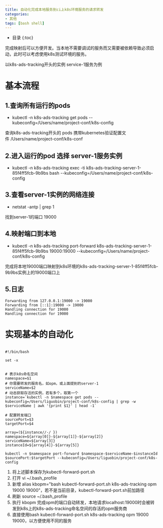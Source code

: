 ```yaml
---
title: 自动化完成本地服务到ci上k8s环境服务的请求转发
categories:
- 其他
tags: [bash shell]
---
```


* 目录
{:toc}

完成映射后可以方便开发。当本地不需要调试的服务而又需要被依赖导致必须启动，此时可以考虑使用k8s测试环境的服务。

以k8s-ads-tracking开头的实例 service-1服务为例

# 基本流程

## 1.查询所有运行的pods

* kubectl -n k8s-ads-tracking get pods --kubeconfig=/Users/name/project-conf/k8s-config

查询k8s-ads-tracking开头的 pods 携带kubernetes验证配置文件 /Users/name/project-conf/k8s-conf

## 2.进入运行的pod 选择 server-1服务实例

* kubectl -n k8s-ads-tracking exec -ti k8s-ads-tracking-server-1-85f4ff5fcb-9b9bs bash --kubeconfig=/Users/name/project-conf/k8s-config

## 3.查看server-1实例的网络连接

* netstat -antp \| grep 1

找到server-1的端口 19000

## 4.映射端口到本地

* kubectl -n k8s-ads-tracking port-forward k8s-ads-tracking-server-1-85f4ff5fcb-9b9bs 19000:19000 --kubeconfig=/Users/name/project-conf/k8s-config

完成将本地19000端口映射到k8s环境的k8s-ads-tracking-server-1-85f4ff5fcb-9b9bs实例上的19000端口上

## 5.日志

```
Forwarding from 127.0.0.1:19000 -> 19000
Forwarding from [::1]:19000 -> 19000
Handling connection for 19000
Handling connection for 19000
```

# 实现基本的自动化

```shell

#!/bin/bash

set -x


# 表示k8s命名空间
namespace=$1
# 你需要转发的服务名，如opm，或上面提到的server-1
serviceName=$2
# 动态获取存活的实例，若有多个，取第一个
instance=`kubectl -n $namespace get pods --kubeconfig=/Users/liguobin/project-conf/k8s-config | grep -w $serviceName | awk '{print $1}' | head -1`

# 配置转发端口
sourcePort=$3
targetPort=$4

array=(${instance//-/ })
namespace=${array[0]}-${array[1]}-${array[2]} 
serviceName=${array[3]} 
instanceId=${array[4]}-${array[5]}  

kubectl -n $namespace port-forward $namespace-$serviceName-$instanceId $sourcePort:$targetPort --kubeconfig=/Users/liguobin/project-conf/k8s-config

```

1. 将上述脚本保存为kubectl-forward-port.sh
2. 打开 vi ~/.bash_profile 
3. 新增 alias kbopm="bash kubectl-forward-port.sh k8s-ads-tracking opm 19000 19000"，若不是当前目录，kubectl-forward-port.sh前加路径
4. 刷新 source ~/.bash_profile
5. 执行 kbopm 完成opm的端口自动转发，本地请求localhost:19000时会被转发到k8s上的k8s-ads-tracking命名空间的存活的opm服务商
6. 直接使用bash kubectl-forward-port.sh k8s-ads-tracking opm 19000 19000，以方便使用不同的服务
